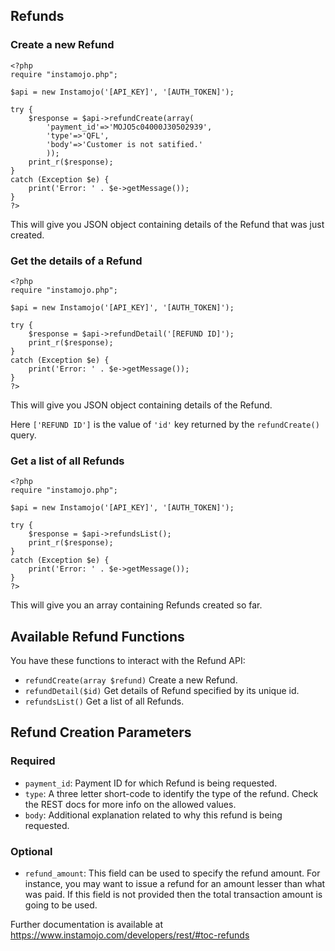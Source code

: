 ## Refunds

### Create a new Refund

    <?php
    require "instamojo.php";

    $api = new Instamojo('[API_KEY]', '[AUTH_TOKEN]');

    try {
        $response = $api->refundCreate(array(
            'payment_id'=>'MOJO5c04000J30502939',
            'type'=>'QFL',
            'body'=>'Customer is not satified.'
            ));
        print_r($response);
    }
    catch (Exception $e) {
        print('Error: ' . $e->getMessage());
    }
    ?>

This will give you JSON object containing details of the Refund that was just created.


### Get the details of a Refund

    <?php
    require "instamojo.php";

    $api = new Instamojo('[API_KEY]', '[AUTH_TOKEN]');

    try {
        $response = $api->refundDetail('[REFUND ID]');
        print_r($response);
    }
    catch (Exception $e) {
        print('Error: ' . $e->getMessage());
    }
    ?>

This will give you JSON object containing details of the Refund.

Here `['REFUND ID']` is the value of `'id'` key returned by the `refundCreate()` query.


### Get a list of all Refunds

    <?php
    require "instamojo.php";

    $api = new Instamojo('[API_KEY]', '[AUTH_TOKEN]');

    try {
        $response = $api->refundsList();
        print_r($response);
    }
    catch (Exception $e) {
        print('Error: ' . $e->getMessage());
    }
    ?>

This will give you an array containing Refunds created so far.

## Available Refund Functions

You have these functions to interact with the Refund API:

  * `refundCreate(array $refund)` Create a new Refund.
  * `refundDetail($id)` Get details of Refund specified by its unique id.
  * `refundsList()` Get a list of all Refunds.

## Refund Creation Parameters

### Required
  * `payment_id`: Payment ID for which Refund is being requested.
  * `type`: A three letter short-code to identify the type of the refund. Check the
            REST docs for more info on the allowed values.
  * `body`: Additional explanation related to why this refund is being requested.

### Optional
  * `refund_amount`: This field can be used to specify the refund amount. For instance, you
            may want to issue a refund for an amount lesser than what was paid. If
            this field is not provided then the total transaction amount is going to
            be used.

Further documentation is available at https://www.instamojo.com/developers/rest/#toc-refunds
